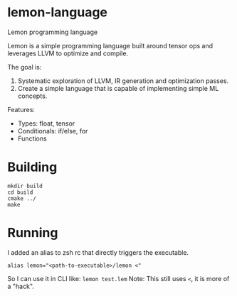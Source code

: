# lemon-language
Lemon programming language

Lemon is a simple programming language built around tensor ops and leverages LLVM to optimize and compile.

The goal is: 
1) Systematic exploration of LLVM, IR generation and optimization passes.
2) Create a simple language that is capable of implementing simple ML concepts.

Features:
- Types: float, tensor
- Conditionals: if/else, for
- Functions

# Building
```
mkdir build
cd build
cmake ../
make
```

# Running
I added an alias to zsh rc that directly triggers the executable.
```
alias lemon="<path-to-executable>/lemon <"
```
So I can use it in CLI like: `lemon test.lem`
Note: This still uses `<`, it is more of a "hack".
